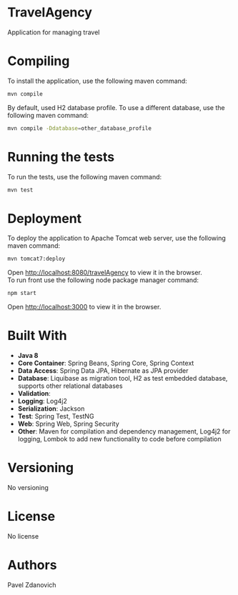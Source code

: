 # TravelAgency
Application for managing travel

# Compiling
To install the application, use the following maven command:
```bash
mvn compile
```
By default, used H2 database profile. To use a different database, use the 
following maven command:
```bash
mvn compile -Ddatabase=other_database_profile
```

# Running the tests
To run the tests, use the following maven command:
```bash
mvn test
```

# Deployment
To deploy the application to Apache Tomcat web server,
use the following maven command:
```bash
mvn tomcat7:deploy
```
Open [http://localhost:8080/travelAgency](http://localhost:8080/travelAgency) to view it in the browser.<br/>
To run front use the following node package manager command:
```bash
npm start
```
Open [http://localhost:3000](http://localhost:3000) to view it in the browser.

# Built With
- **Java 8**
- **Core Container**: Spring Beans, Spring Core, Spring Context
- **Data Access**: Spring Data JPA, Hibernate as JPA provider
- **Database**: Liquibase as migration tool, H2 as test embedded database, supports other relational databases
- **Validation**: 
- **Logging**: Log4j2
- **Serialization**: Jackson
- **Test**: Spring Test, TestNG
- **Web**: Spring Web, Spring Security
- **Other**: Maven for compilation and dependency management, Log4j2 for logging, Lombok 
to add new functionality to code before compilation

# Versioning
No versioning

# License
No license

# Authors
Pavel Zdanovich